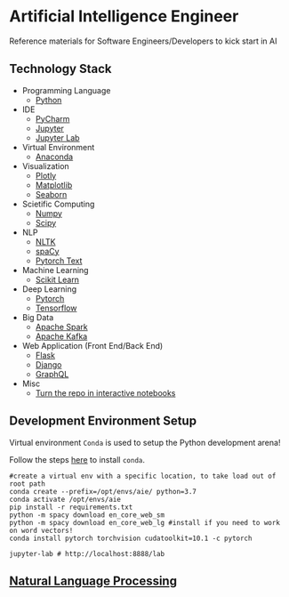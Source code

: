 # Artificial Intelligence Engineer
Reference materials for Software Engineers/Developers to kick start in 
AI

## Technology Stack
- Programming Language
    - [Python](https://www.python.org/)
- IDE
    - [PyCharm](https://www.jetbrains.com/pycharm/)
    - [Jupyter](https://jupyter.org/)
    - [Jupyter Lab](https://jupyterlab.readthedocs.io/en/stable/getting_started/installation.html)
- Virtual Environment
    - [Anaconda](https://www.anaconda.com/)
- Visualization
    - [Plotly](https://plot.ly/)
    - [Matplotlib](https://matplotlib.org/)
    - [Seaborn](https://seaborn.pydata.org/)
- Scietific Computing
    - [Numpy](https://numpy.org/)
    - [Scipy](https://www.scipy.org/)
- NLP
    - [NLTK](https://www.nltk.org/)
    - [spaCy](https://spacy.io/)
    - [Pytorch Text](https://github.com/pytorch/text)
- Machine Learning
    - [Scikit Learn](https://scikit-learn.org/stable/)
- Deep Learning
    - [Pytorch](https://pytorch.org)
    - [Tensorflow](https://www.tensorflow.org/)
- Big Data
    - [Apache Spark](https://spark.apache.org/)
    - [Apache Kafka](https://kafka.apache.org/)
- Web Application (Front End/Back End)
    - [Flask](https://palletsprojects.com/p/flask/)
    - [Django](https://www.djangoproject.com/)
    - [GraphQL](https://dgraph.io/)
- Misc
    - [Turn the repo in interactive notebooks](https://mybinder.org/)
    
     
## Development Environment Setup
Virtual environment `Conda` is used to setup the Python development
arena!

Follow the steps [here](https://docs.conda.io/projects/conda/en/latest/user-guide/install/linux.html) to install `conda`.

```
#create a virtual env with a specific location, to take load out of root path
conda create --prefix=/opt/envs/aie/ python=3.7
conda activate /opt/envs/aie
pip install -r requirements.txt
python -m spacy download en_core_web_sm
python -m spacy download en_core_web_lg #install if you need to work on word vectors!
conda install pytorch torchvision cudatoolkit=10.1 -c pytorch

jupyter-lab # http://localhost:8888/lab

``` 

## [Natural Language Processing](docs/nlp)

